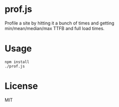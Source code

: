 # prof.js

Profile a site by hitting it a bunch of times and getting min/mean/median/max TTFB and full load times.

# Usage

```
npm install
./prof.js
```

# License

MIT
